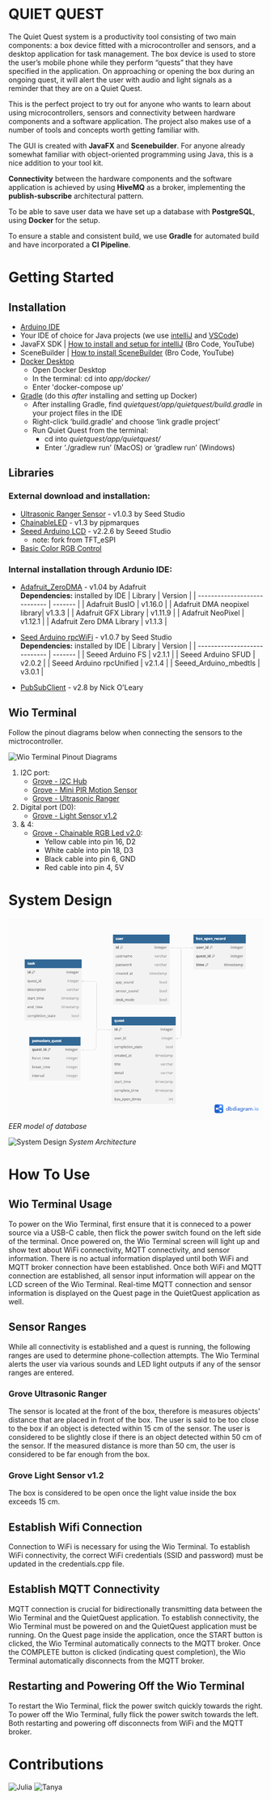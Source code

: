 # QUIET QUEST

The Quiet Quest system is a productivity tool consisting of two main components: a box device fitted with a microcontroller and sensors, and a desktop application for task management. The box device is used to store the user’s mobile phone while they perform “quests” that they have specified in the application. On approaching or opening the box during an ongoing quest, it will alert the user with audio and light signals as a reminder that they are on a Quiet Quest. 

This is the perfect project to try out for anyone who wants to learn about using microcontrollers, sensors and connectivity between hardware components and a software application. The project also makes use of a number of tools and concepts worth getting familiar with.

The GUI is created with **JavaFX** and **Scenebuilder**. For anyone already somewhat familiar with object-oriented programming using Java, this is a nice addition to your tool kit. 

**Connectivity** between the hardware components and the software application is achieved by using **HiveMQ** as a broker, implementing the **publish-subscribe** architectural pattern. 

To be able to save user data we have set up a database with **PostgreSQL**, using **Docker** for the setup.

To ensure a stable and consistent build, we use **Gradle** for automated build and have incorporated a **CI Pipeline**. 

# Getting Started
## Installation
- [Arduino IDE](https://www.arduino.cc/en/software)
- Your IDE of choice for Java projects (we use [intelliJ](https://www.jetbrains.com/idea/) and [VSCode](https://code.visualstudio.com/))
- JavaFX SDK | [How to install and setup for intelliJ](https://www.youtube.com/watch?v=Ope4icw6bVk) (Bro Code, YouTube)
- SceneBuilder | [How to install SceneBuilder](https://www.youtube.com/watch?v=-Obxf6NjnbQ&t=239s) (Bro Code, YouTube)
- [Docker Desktop](https://www.docker.com/products/docker-desktop/)
    - Open Docker Desktop
    - In the terminal: cd into _app/docker/_
    - Enter 'docker-compose up'
- [Gradle](https://gradle.org/install/) (do this _after_ installing and setting up Docker)
    - After installing Gradle, find _quietquest/app/quietquest/build.gradle_ in your project files in the IDE
    - Right-click ‘build.gradle’ and choose ‘link gradle project’
    - Run Quiet Quest from the terminal:
        - cd into _quietquest/app/quietquest/_
        - Enter ‘./gradlew run’ (MacOS)  or ‘gradlew run’ (Windows)


## Libraries

### External download and installation:
- [Ultrasonic Ranger Sensor](https://github.com/Seeed-Studio/Seeed_Arduino_UltrasonicRanger) - v1.0.3 by Seed Studio
- [ChainableLED](https://github.com/pjpmarques/ChainableLED) - v1.3 by pjpmarques
- [Seeed Arduino LCD](https://github.com/Seeed-Studio/Seeed_Arduino_LCD) - v2.2.6 by Seeed Studio
    - note: fork from TFT_eSPI
- [Basic Color RGB Control](https://github.com/1ux/LED_RGB_Control)

### Internal installation through Ardunio IDE:
- [Adafruit_ZeroDMA](https://github.com/adafruit/Adafruit_NeoMatrix_ZeroDMA) - v1.04 by Adafruit <br>
    **Dependencies:** installed by IDE
    | Library                      | Version | 
    | ---------------------------- | ------- |
    | Adafruit BusIO               | v1.16.0 |
    | Adafruit DMA neopixel library| v1.3.3  |
    | Adafruit GFX Library         | v1.11.9 |
    | Adafruit NeoPixel            | v1.12.1 |
    | Adafruit Zero DMA Library    | v1.1.3  |

- [Seed Arduino rpcWiFi](https://github.com/Seeed-Studio/Seeed_Arduino_rpcWiFi) - v1.0.7 by Seed Studio <br>
    **Dependencies:** installed by IDE
    | Library                      | Version |
    | ---------------------------- | ------- |
    | Seeed Arduino FS             | v2.1.1  |
    | Seeed Arduino SFUD           | v2.0.2  |
    | Seeed Arduino rpcUnified     | v2.1.4  |
    | Seeed_Arduino_mbedtls        | v3.0.1  |
    
- [PubSubClient](https://github.com/knolleary/pubsubclient) - v2.8 by Nick O'Leary

## Wio Terminal
Follow the pinout diagrams below when connecting the sensors to the mictrocontroller. 

![Wio Terminal Pinout Diagrams](https://git.chalmers.se/courses/dit113/2024/group-12/quiet-quest/-/raw/main/docs/wio_terminal_pinout.png?ref_type=heads)

1. I2C port:
    - [Grove - I2C Hub](https://wiki.seeedstudio.com/Grove-I2C_Hub/)
    - [Grove - Mini PIR Motion Sensor](https://www.seeedstudio.com/Grove-mini-PIR-motion-sensor-p-2930.html)
    - [Grove - Ultrasonic Ranger](https://wiki.seeedstudio.com/Grove-Ultrasonic_Ranger/)
2. Digital port (D0):
    - [Grove - Light Sensor v1.2](https://wiki.seeedstudio.com/Grove-Light_Sensor/)
3. & 4:
    - [Grove - Chainable RGB Led v2.0](https://wiki.seeedstudio.com/Grove-Chainable_RGB_LED/):
        -  Yellow cable into pin 16, D2
        - White cable into pin 18, D3
        - Black cable into pin 6, GND
        - Red cable into pin 4, 5V


# System Design
![EER Model](docs/db_entity_relations_diagram.png)
_EER model of database_

![System Design](https://git.chalmers.se/courses/dit113/2024/group-12/quiet-quest/-/wikis/uploads/891eb6c9b146f735768f63d7cc882bcc/System_Architecture-Quiet_Quest_1.0.drawio.png)
_System Architecture_

# How To Use
## Wio Terminal Usage
To power on the Wio Terminal, first ensure that it is conneced to a power source via a USB-C cable, then flick the power switch found on the left side of the terminal. Once powered on, the Wio Terminal screen will light up and show text about WiFi connectivity, MQTT connectivity, and sensor information. There is no actual information displayed until both WiFi and MQTT broker connection have been established. Once both WiFi and MQTT connection are established, all sensor input information will appear on the LCD screen of the Wio Terminal. Real-time MQTT connection and sensor information is displayed on the Quest page in the QuietQuest application as well.

## Sensor Ranges
While all connectivity is established and a quest is running, the following ranges are used to determine phone-collection attempts. The Wio Terminal alerts the user via various sounds and LED light outputs if any of the sensor ranges are entered.

### Grove Ultrasonic Ranger
The sensor is located at the front of the box, therefore is measures objects' distance that are placed in front of the box. The user is said to be too close to the box if an object is detected within 15 cm of the sensor. The user is considered to be slightly close if there is an object detected within 50 cm of the sensor. If the measured distance is more than 50 cm, the user is considered to be far enough from the box.

### Grove Light Sensor v1.2
The box is considered to be open once the light value inside the box exceeds 15 cm.

## Establish Wifi Connection
Connection to WiFi is necessary for using the Wio Terminal. To establish WiFi connectivity, the correct WiFi credentials (SSID and password) must be updated in the credentials.cpp file.

## Establish MQTT Connectivity
MQTT connection is crucial for bidirectionally transmitting data between the Wio Terminal and the QuietQuest application. To establish connectivity, the Wio Terminal must be powered on and the QuietQuest application must be running. On the Quest page inside the application, once the START button is clicked, the Wio Terminal automatically connects to the MQTT broker. Once the COMPLETE button is clicked (indicating quest completion), the Wio Terminal automatically disconnects from the MQTT broker.

## Restarting and Powering Off the Wio Terminal
To restart the Wio Terminal, flick the power switch quickly towards the right. To power off the Wio Terminal, fully flick the power switch towards the left. Both restarting and powering off disconnects from WiFi and the MQTT broker.

# Contributions
<!---
To be added: "Profile pictures" in the same style as the badges + links to team members' gitlab profiles + description of contributions.
-->
![Julia](https://git.chalmers.se/courses/dit113/2024/group-12/quiet-quest/-/wikis/uploads/d1d7dc1a2d40aab2a0f404f12d61a51c/julia-colored.png) ![Tanya](https://git.chalmers.se/courses/dit113/2024/group-12/quiet-quest/-/wikis/uploads/d704828e4d7e3731a14fdad1eab3705c/tanya-colored.png)
